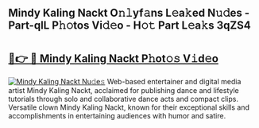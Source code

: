 ## Mindy Kaling Nackt O𝚗𝚕yf𝚊ns L𝚎a𝚔ed N𝚞𝚍es - Part-qIL P𝚑𝚘tos Vi𝚍𝚎o - H𝚘𝚝 Part L𝚎a𝚔s 3qZS4

# <h2><a href="http://kf48ln.oniu.top/?m=Mindy+Kaling+Nackt">🔗👉 🔴 Mindy Kaling Nackt P𝚑ot𝚘𝚜 V𝚒d𝚎o</a></h2>

[![Mindy Kaling Nackt Nu𝚍e𝚜](https://i.imgur.com/0qMVB7G.gif)](http://kf48ln.oniu.top/?m=Mindy+Kaling+Nackt)
Web-based entertainer and digital media artist Mindy Kaling Nackt, acclaimed for publishing dance and lifestyle tutorials through solo and collaborative dance acts and compact clips. Versatile clown Mindy Kaling Nackt, known for their exceptional skills and accomplishments in entertaining audiences with humor and satire.  
